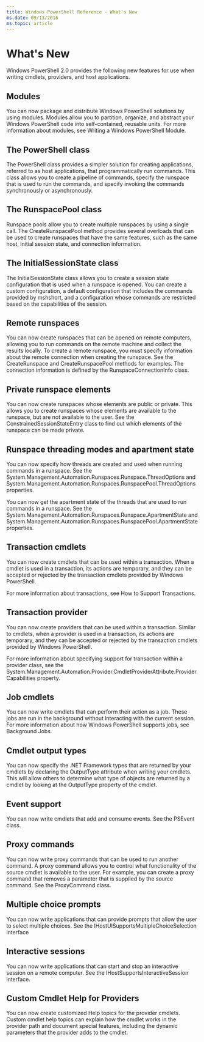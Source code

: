 ```yaml
---
title: Windows PowerShell Reference - What's New
ms.date: 09/13/2016
ms.topic: article
---
```

# What's New

Windows PowerShell 2.0 provides the following new features for use when writing cmdlets, providers,
and host applications.

## Modules

You can now package and distribute Windows PowerShell solutions by using modules. Modules allow you
to partition, organize, and abstract your Windows PowerShell code into self-contained, reusable
units. For more information about modules, see Writing a Windows PowerShell Module.

## The PowerShell class

The PowerShell class provides a simpler solution for creating applications, referred to as host
applications, that programmatically run commands. This class allows you to create a pipeline of
commands, specify the runspace that is used to run the commands, and specify invoking the commands
synchronously or asynchronously.

## The RunspacePool class

Runspace pools allow you to create multiple runspaces by using a single call. The
CreateRunspacePool method provides several overloads that can be used to create runspaces that have
the same features, such as the same host, initial session state, and connection information.

## The InitialSessionState class

The InitialSessionState class allows you to create a session state configuration that is used when
a runspace is opened. You can create a custom configuration, a default configuration that includes
the commands provided by mshshort, and a configuration whose commands are restricted based on the
capabilities of the session.

## Remote runspaces

You can now create runspaces that can be opened on remote computers, allowing you to run commands
on the remote machine and collect the results locally. To create a remote runspace, you must
specify information about the remote connection when creating the runspace. See the CreateRunspace
and CreateRunspacePool methods for examples. The connection information is defined by the
RunspaceConnectionInfo class.

## Private runspace elements

You can now create runspaces whose elements are public or private. This allows you to create
runspaces whose elements are available to the runspace, but are not available to the user. See the
ConstrainedSessionStateEntry class to find out which elements of the runspace can be made private.

## Runspace threading modes and apartment state

You can now specify how threads are created and used when running commands in a runspace. See the
System.Management.Automation.Runspaces.Runspace.ThreadOptions and
System.Management.Automation.Runspaces.RunspacePool.ThreadOptions properties.

You can now get the apartment state of the threads that are used to run commands in a runspace. See
the System.Management.Automation.Runspaces.Runspace.ApartmentState and
System.Management.Automation.Runspaces.RunspacePool.ApartmentState properties.

## Transaction cmdlets

You can now create cmdlets that can be used within a transaction. When a cmdlet is used in a
transaction, its actions are temporary, and they can be accepted or rejected by the transaction
cmdlets provided by Windows PowerShell.

For more information about transactions, see How to Support Transactions.

## Transaction provider

You can now create providers that can be used within a transaction. Similar to cmdlets, when a
provider is used in a transaction, its actions are temporary, and they can be accepted or rejected
by the transaction cmdlets provided by Windows PowerShell.

For more information about specifying support for transaction within a provider class, see the
System.Management.Automation.Provider.CmdletProviderAttribute.ProviderCapabilities property.

## Job cmdlets

You can now write cmdlets that can perform their action as a job. These jobs are run in the
background without interacting with the current session. For more information about how Windows
PowerShell supports jobs, see Background Jobs.

## Cmdlet output types

You can now specify the .NET Framework types that are returned by your cmdlets by declaring the
OutputType attribute when writing your cmdlets. This will allow others to determine what type of
objects are returned by a cmdlet by looking at the OutputType property of the cmdlet.

## Event support

You can now write cmdlets that add and consume events. See the PSEvent class.

## Proxy commands

You can now write proxy commands that can be used to run another command. A proxy command allows
you to control what functionality of the source cmdlet is available to the user. For example, you
can create a proxy command that removes a parameter that is supplied by the source command. See the
ProxyCommand class.

## Multiple choice prompts

You can now write applications that can provide prompts that allow the user to select multiple
choices. See the IHostUISupportsMultipleChoiceSelection interface

## Interactive sessions

You can now write applications that can start and stop an interactive session on a remote computer.
See the IHostSupportsInteractiveSession interface.

## Custom Cmdlet Help for Providers

You can now create customized Help topics for the provider cmdlets. Custom cmdlet help topics can
explain how the cmdlet works in the provider path and document special features, including the
dynamic parameters that the provider adds to the cmdlet.
